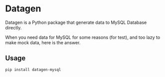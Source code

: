 # Datagen

Datagen is a Python package that generate data to MySQL Database directly.

When you need data for MySQL for some reasons (for test), and too lazy to make mock data, here is the answer.  

## Usage

```bash
pip install datagen-mysql
```
